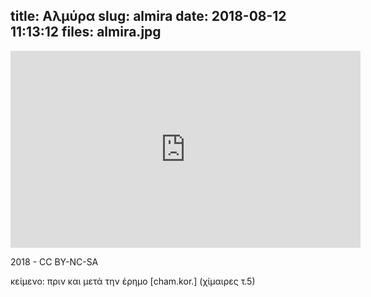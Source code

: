 title: Αλμύρα
slug: almira
date: 2018-08-12 11:13:12
files: almira.jpg
---

<div class="embed-responsive embed-responsive-16by9">
    <iframe class="embed-responsive-item" width="560" height="315" src="https://www.youtube-nocookie.com/embed/xJV1GllDl7g?rel=0" frameborder="0" allow="autoplay; encrypted-media" allowfullscreen></iframe>
</div>

<p>
    <i class="fa fa-creative-commons" aria-hidden="true"></i> 2018 - CC BY-NC-SA
</p>

<p class="text-muted">
    κείμενο: πριν και μετά την έρημο [cham.kor.] (χίμαιρες τ.5)
</p>

